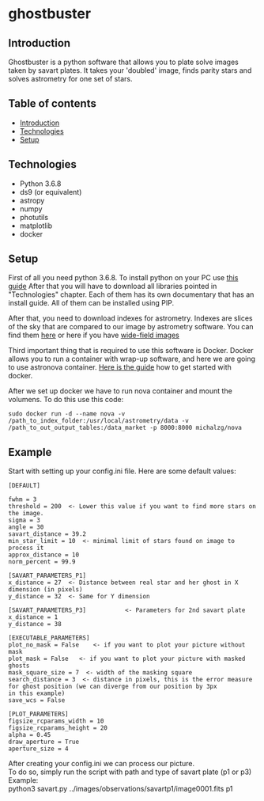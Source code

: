 # ghostbuster
## Introduction
Ghostbuster is a python software that allows you to plate solve images taken by savart plates. It takes your 'doubled' image, finds parity stars and solves astrometry for one set of stars.
## Table of contents
* [Introduction](#introduction)
* [Technologies](#technologies)
* [Setup](#setup)
## Technologies

- Python 3.6.8
- ds9 (or equivalent)
- astropy
- numpy
- photutils
- matplotlib
- docker

## Setup
First of all you need python 3.6.8. To install python on your PC use [this guide](https://realpython.com/installing-python/)
After that you will have to download all libraries pointed in "Technologies" chapter. Each of them has its own documentary that has an install guide. All of them can be installed using PIP.

After that, you need to download indexes for astrometry. Indexes are slices of the sky that are compared to our image by astrometry software. You can find them [here](http://broiler.astrometry.net/~dstn/4200/) or here if you have [wide-field images](http://broiler.astrometry.net/~dstn/4100/)

Third important thing that is required to use this software is Docker. Docker allows you to run a container with wrap-up software, and here we are going to use astronova container. [Here is the guide](https://www.docker.com/get-started) how to get started with docker.

After we set up docker we have to run nova container and mount the volumens.
To do this use this code: 

```
sudo docker run -d --name nova -v /path_to_index_folder:/usr/local/astrometry/data -v /path_to_out_output_tables:/data_market -p 8000:8000 michalzg/nova
```

## Example
Start with setting up your config.ini file. 
Here are some default values:
```
[DEFAULT]

fwhm = 3  
threshold = 200  <- Lower this value if you want to find more stars on the image.
sigma = 3  
angle = 30      
savart_distance = 39.2  
min_star_limit = 10  <- minimal limit of stars found on image to process it  
approx_distance = 10   
norm_percent = 99.9  

[SAVART_PARAMETERS_P1]  
x_distance = 27  <- Distance between real star and her ghost in X dimension (in pixels)  
y_distance = 32  <- Same for Y dimension  
  
[SAVART_PARAMETERS_P3]           <- Parameters for 2nd savart plate  
x_distance = 1  
y_distance = 38  

[EXECUTABLE_PARAMETERS]  
plot_no_mask = False    <- if you want to plot your picture without mask  
plot_mask = False   <- if you want to plot your picture with masked ghosts  
mask_square_size = 7  <- width of the masking square  
search_distance = 3  <- distance in pixels, this is the error measure for ghost position (we can diverge from our position by 3px                 in this example)  
save_wcs = False  
  
[PLOT_PARAMETERS]    
figsize_rcparams_width = 10  
figsize_rcparams_height = 20  
alpha = 0.45  
draw_aperture = True  
aperture_size = 4  
 ```
After creating your config.ini we can process our picture.  
To do so, simply run the script with path and type of savart plate (p1 or p3)  
Example:  
python3 savart.py ../images/observations/savartp1/image0001.fits p1



